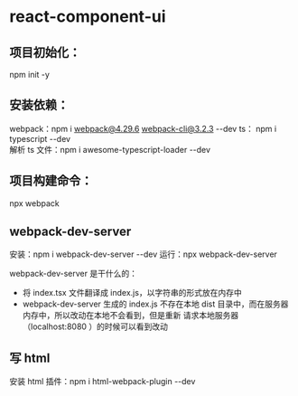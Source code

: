 # react-component-ui

## 项目初始化：

npm init -y

## 安装依赖：

webpack：npm i webpack@4.29.6 webpack-cli@3.2.3 --dev
ts： npm i typescript --dev  
解析 ts 文件：npm i awesome-typescript-loader --dev

## 项目构建命令：

npx webpack

## webpack-dev-server

安装：npm i webpack-dev-server --dev
运行：npx webpack-dev-server

webpack-dev-server 是干什么的：

- 将 index.tsx 文件翻译成 index.js，以字符串的形式放在内存中
- webpack-dev-server 生成的 index.js 不存在本地 dist 目录中，而在服务器内存中，所以改动在本地不会看到，但是重新
  请求本地服务器（localhost:8080 ）的时候可以看到改动

## 写 html

安装 html 插件：npm i html-webpack-plugin --dev
